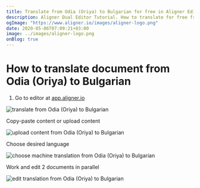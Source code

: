 ```yaml
---
title: Translate from Odia (Oriya) to Bulgarian for free in Aligner Editor
description: Aligner Dual Editor Tutorial. How to translate for free from Odia (Oriya) to Bulgarian. Aligner is multilingual document management platform. 
ogImage: "https://www.aligner.io/images/aligner-logo.png"
date: 2020-05-06T07:09:21+03:00
image: ../images/aligner-logo.png
onBlog: true
---
```


# How to translate document from Odia (Oriya) to Bulgarian

1. Go to editor at [app.aligner.io](https://app.aligner.io "Aligner App web page")

![translate from Odia (Oriya) to Bulgarian](../aligner-blank-editor.png "translate from Odia (Oriya) to Bulgarian")

Copy-paste content or upload content

![upload content from Odia (Oriya) to Bulgarian](../aligner-uploaded-document.png "upload content from Odia (Oriya) to Bulgarian")

Choose desired language

![choose machine translation from Odia (Oriya) to Bulgarian](../aligner-language-dropdown.png "choose machine translation from Odia (Oriya) to Bulgarian")

Work and edit 2 documents in parallel

![edit translation from Odia (Oriya) to Bulgarian](../aligner-double-sitded-editor.png "edit translation from Odia (Oriya) to Bulgarian")

